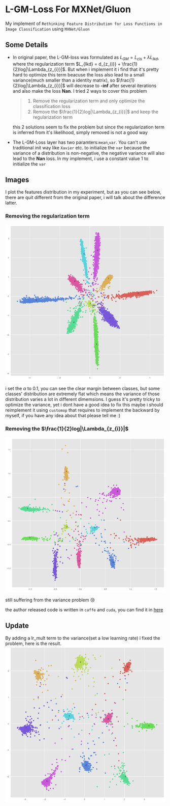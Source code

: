 # L-GM-Loss For MXNet/Gluon

My implement of `Rethinking Feature Distribution for Loss Functions in Image Classification` using `MXNet/Gluon`

## Some Details

- In original paper, the L-GM-loss was formulated as $L_{GM} = L_{cls} + \lambda L_{lkd}$, where the regularization term $L_{lkd} = d_{z_{i}} + \frac{1}{2}log|\Lambda_{z_{i}}|$. But when i implement it i find that it's pretty hard to optimize this term beacuse the loss also lead to a small variance(much smaller than a identity matrix), so $\frac{1}{2}log|\Lambda_{z_{i}}|$ will decrease to **-inf** after several iterations and also make the loss **Nan**. I tried 2 ways to cover this problem 

  > 1. Remove the regularization term and only optimize the classification loss
  > 2. Remove the $\frac{1}{2}log|\Lambda_{z_{i}}|$ and keep the regularization term

  this 2 solutions seem to fix the problem but since the regularization term is inferred from it's likelihood, simply removed is not a good way

- The L-GM-Loss layer has two paramters:`mean`,`var`. You can't use traditional init way like `Xavier` etc. to initialize the `var` because the variance of a distribution is non-negative, the negative variance will also lead to the **Nan** loss. In my implement, i use a constant value 1 to initialize the `var`

## Images

I plot the features distribution in my experiment, but as you can see below, there are quit different from the original paper, i will talk about the difference latter.

### Removing the regularization term

<img src="image/WithoutRegularTerm/5.png"></img>

i set the $\alpha$ to 0.1, you can see the clear margin between classes, but some classes' distribution are extremely flat which means the variance of those distribution varies a lot in different dimemsions. I guess it's pretty tricky to optimize the variance, yet i dont have a good idea to fix this maybe i should reimplement it using `customop` that requires to implement the backward by myself, if you have any idea about that please tell me :)

### Removing the $\frac{1}{2}log|\Lambda_{z_{i}}|$

<img src="image/WithRegularTerm/5.png"></img>

still suffering from the variance problem :cry: 

the author released code is written in `caffe` and `cuda`, you can find it in [here](https://github.com/WeitaoVan/L-GM-loss)
## Update
By adding a lr_mult term to the variance(set a low learning rate) i fixed the problem, here is the result.
<img src="image/fix.png"></img>



